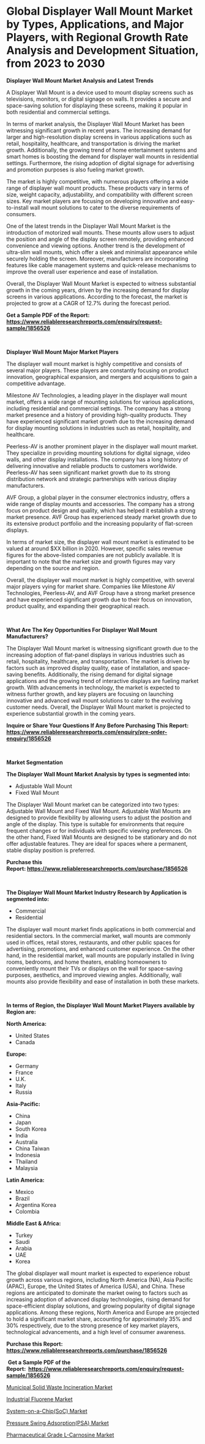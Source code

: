 <p><h1>Global Displayer Wall Mount Market by Types, Applications, and Major Players, with Regional Growth Rate Analysis and Development Situation, from 2023 to 2030</h1></p><p><strong>Displayer Wall Mount Market Analysis and Latest Trends</strong></p>
<p><p>A Displayer Wall Mount is a device used to mount display screens such as televisions, monitors, or digital signage on walls. It provides a secure and space-saving solution for displaying these screens, making it popular in both residential and commercial settings.</p><p>In terms of market analysis, the Displayer Wall Mount Market has been witnessing significant growth in recent years. The increasing demand for larger and high-resolution display screens in various applications such as retail, hospitality, healthcare, and transportation is driving the market growth. Additionally, the growing trend of home entertainment systems and smart homes is boosting the demand for displayer wall mounts in residential settings. Furthermore, the rising adoption of digital signage for advertising and promotion purposes is also fueling market growth.</p><p>The market is highly competitive, with numerous players offering a wide range of displayer wall mount products. These products vary in terms of size, weight capacity, adjustability, and compatibility with different screen sizes. Key market players are focusing on developing innovative and easy-to-install wall mount solutions to cater to the diverse requirements of consumers.</p><p>One of the latest trends in the Displayer Wall Mount Market is the introduction of motorized wall mounts. These mounts allow users to adjust the position and angle of the display screen remotely, providing enhanced convenience and viewing options. Another trend is the development of ultra-slim wall mounts, which offer a sleek and minimalist appearance while securely holding the screen. Moreover, manufacturers are incorporating features like cable management systems and quick-release mechanisms to improve the overall user experience and ease of installation.</p><p>Overall, the Displayer Wall Mount Market is expected to witness substantial growth in the coming years, driven by the increasing demand for display screens in various applications. According to the forecast, the market is projected to grow at a CAGR of 12.7% during the forecast period.</p></p>
<p><strong>Get a Sample PDF of the Report:&nbsp; <a href="https://www.reliableresearchreports.com/enquiry/request-sample/1856526">https://www.reliableresearchreports.com/enquiry/request-sample/1856526</a></strong></p>
<p>&nbsp;</p>
<p><strong>Displayer Wall Mount Major Market Players</strong></p>
<p><p>The displayer wall mount market is highly competitive and consists of several major players. These players are constantly focusing on product innovation, geographical expansion, and mergers and acquisitions to gain a competitive advantage.</p><p>Milestone AV Technologies, a leading player in the displayer wall mount market, offers a wide range of mounting solutions for various applications, including residential and commercial settings. The company has a strong market presence and a history of providing high-quality products. They have experienced significant market growth due to the increasing demand for display mounting solutions in industries such as retail, hospitality, and healthcare.</p><p>Peerless-AV is another prominent player in the displayer wall mount market. They specialize in providing mounting solutions for digital signage, video walls, and other display installations. The company has a long history of delivering innovative and reliable products to customers worldwide. Peerless-AV has seen significant market growth due to its strong distribution network and strategic partnerships with various display manufacturers.</p><p>AVF Group, a global player in the consumer electronics industry, offers a wide range of display mounts and accessories. The company has a strong focus on product design and quality, which has helped it establish a strong market presence. AVF Group has experienced steady market growth due to its extensive product portfolio and the increasing popularity of flat-screen displays.</p><p>In terms of market size, the displayer wall mount market is estimated to be valued at around $XX billion in 2020. However, specific sales revenue figures for the above-listed companies are not publicly available. It is important to note that the market size and growth figures may vary depending on the source and region.</p><p>Overall, the displayer wall mount market is highly competitive, with several major players vying for market share. Companies like Milestone AV Technologies, Peerless-AV, and AVF Group have a strong market presence and have experienced significant growth due to their focus on innovation, product quality, and expanding their geographical reach.</p></p>
<p>&nbsp;</p>
<p><strong>What Are The Key Opportunities For Displayer Wall Mount Manufacturers?</strong></p>
<p><p>The Displayer Wall Mount market is witnessing significant growth due to the increasing adoption of flat-panel displays in various industries such as retail, hospitality, healthcare, and transportation. The market is driven by factors such as improved display quality, ease of installation, and space-saving benefits. Additionally, the rising demand for digital signage applications and the growing trend of interactive displays are fueling market growth. With advancements in technology, the market is expected to witness further growth, and key players are focusing on launching innovative and advanced wall mount solutions to cater to the evolving customer needs. Overall, the Displayer Wall Mount market is projected to experience substantial growth in the coming years.</p></p>
<p><strong>Inquire or Share Your Questions If Any Before Purchasing This Report: <a href="https://www.reliableresearchreports.com/enquiry/pre-order-enquiry/1856526">https://www.reliableresearchreports.com/enquiry/pre-order-enquiry/1856526</a></strong></p>
<p>&nbsp;</p>
<p><strong>Market Segmentation</strong></p>
<p><strong>The Displayer Wall Mount Market Analysis by types is segmented into:</strong></p>
<p><ul><li>Adjustable Wall Mount</li><li>Fixed Wall Mount</li></ul></p>
<p><p>The Displayer Wall Mount market can be categorized into two types: Adjustable Wall Mount and Fixed Wall Mount. Adjustable Wall Mounts are designed to provide flexibility by allowing users to adjust the position and angle of the display. This type is suitable for environments that require frequent changes or for individuals with specific viewing preferences. On the other hand, Fixed Wall Mounts are designed to be stationary and do not offer adjustable features. They are ideal for spaces where a permanent, stable display position is preferred.</p></p>
<p><strong>Purchase this Report:&nbsp;<a href="https://www.reliableresearchreports.com/purchase/1856526">https://www.reliableresearchreports.com/purchase/1856526</a></strong></p>
<p>&nbsp;</p>
<p><strong>The Displayer Wall Mount Market Industry Research by Application is segmented into:</strong></p>
<p><ul><li>Commercial</li><li>Residential</li></ul></p>
<p><p>The displayer wall mount market finds applications in both commercial and residential sectors. In the commercial market, wall mounts are commonly used in offices, retail stores, restaurants, and other public spaces for advertising, promotions, and enhanced customer experience. On the other hand, in the residential market, wall mounts are popularly installed in living rooms, bedrooms, and home theaters, enabling homeowners to conveniently mount their TVs or displays on the wall for space-saving purposes, aesthetics, and improved viewing angles. Additionally, wall mounts also provide flexibility and ease of installation in both these markets.</p></p>
<p>&nbsp;</p>
<p><strong>In terms of Region, the Displayer Wall Mount Market Players available by Region are:</strong></p>
<p>
    <p> <strong> North America: </strong>
        <ul>
            <li>United States</li>
            <li>Canada</li>
        </ul>
        </p> 
    <p> <strong> Europe: </strong>
        <ul>
            <li>Germany</li>
            <li>France</li>
            <li>U.K.</li>
            <li>Italy</li>
            <li>Russia</li>
        </ul>
        </p> 
    <p> <strong> Asia-Pacific: </strong>
        <ul>
            <li>China</li>
            <li>Japan</li>
            <li>South Korea</li>
            <li>India</li>
            <li>Australia</li>
            <li>China Taiwan</li>
            <li>Indonesia</li>
            <li>Thailand</li>
            <li>Malaysia</li>
        </ul>
        </p> 
    <p> <strong> Latin America: </strong>
        <ul>
            <li>Mexico</li>
            <li>Brazil</li>
            <li>Argentina Korea</li>
            <li>Colombia</li>
        </ul>
        </p> 
    <p> <strong> Middle East & Africa: </strong>
        <ul>
            <li>Turkey</li>
            <li>Saudi</li>
            <li>Arabia</li>
            <li>UAE</li>
            <li>Korea</li>
        </ul>
    </p>
    </p>
<p><p>The global displayer wall mount market is expected to experience robust growth across various regions, including North America (NA), Asia Pacific (APAC), Europe, the United States of America (USA), and China. These regions are anticipated to dominate the market owing to factors such as increasing adoption of advanced display technologies, rising demand for space-efficient display solutions, and growing popularity of digital signage applications. Among these regions, North America and Europe are projected to hold a significant market share, accounting for approximately 35% and 30% respectively, due to the strong presence of key market players, technological advancements, and a high level of consumer awareness.</p></p>
<p><strong>Purchase this Report: <a href="https://www.reliableresearchreports.com/purchase/1856526">https://www.reliableresearchreports.com/purchase/1856526</a></strong></p>
<p>&nbsp;<strong>Get a Sample PDF of the Report:&nbsp;&nbsp;<a href="https://www.reliableresearchreports.com/enquiry/request-sample/1856526">https://www.reliableresearchreports.com/enquiry/request-sample/1856526</a></strong></p>
<p><strong></strong></p>
<p><p><a href="https://www.linkedin.com/pulse/municipal-solid-waste-incineration-market-research-report/">Municipal Solid Waste Incineration Market</a></p><p><a href="https://github.com/kholmovskayalyudmila/Market-Research-Report-List-1/blob/main/industrial-fluorene-market.md">Industrial Fluorene Market</a></p><p><a href="https://medium.com/@kanew14036/system-on-a-chip-soc-market-comprehensive-assessment-by-type-application-and-geography-a3a199c2f1e8">System-on-a-Chip(SoC) Market</a></p><p><a href="https://medium.com/@emiliomartelli542/pressure-swing-adsorption-psa-market-share-evolution-and-market-growth-trends-2023-2030-134f300f0de4">Pressure Swing Adsorption(PSA) Market</a></p><p><a href="https://github.com/zebdakicsin/Market-Research-Report-List-1/blob/main/pharmaceutical-grade-l-carnosine-market.md">Pharmaceutical Grade L-Carnosine Market</a></p></p>